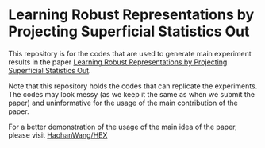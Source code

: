 # Learning Robust Representations by Projecting Superficial Statistics Out

This repository is for the codes that are used to generate main experiment results in the paper [Learning Robust Representations by Projecting Superficial Statistics Out](https://openreview.net/pdf?id=rJEjjoR9K7). 

Note that this repository holds the codes that can replicate the experiments. The codes may look messy (as we keep it the same as when we submit the paper) and uninformative for the usage of the main contribution of the paper. 

For a better demonstration of the usage of the main idea of the paper, please visit [HaohanWang/HEX](https://github.com/HaohanWang/HEX)

